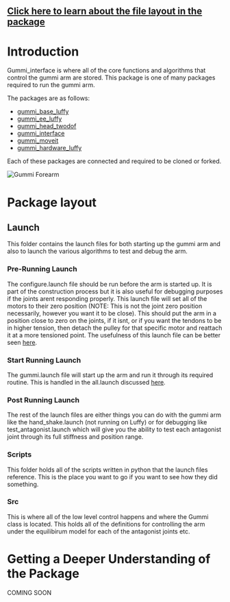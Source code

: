 <a href="#package layout">Click here to learn about the file layout in the package</a>
------

# Introduction
Gummi_interface is where all of the core functions and algorithms that control the gummi arm are stored. This package is one of many packages required to run the gummi arm.

The packages are as follows:
- [gummi_base_luffy](https://nortonkellyboxall.github.io/gummi_base_luffy/)
- [gummi_ee_luffy](https://nortonkellyboxall.github.io/gummi_ee_luffy/)
- [gummi_head_twodof](https://nortonkellyboxall.github.io/gummi_head_twodof/)
- [gummi_interface](https://nortonkellyboxall.github.io/gummi_interface/)
- [gummi_moveit](https://github.com/nortonkellyboxall/gummi_moveit)
- [gummi_hardware_luffy](https://nortonkellyboxall.github.io/gummi_hardware_luffy/)

Each of these packages are connected and required to be cloned or forked.

<img src="images/Gummi_Forearm.png" alt="Gummi Forearm"/>

<a id = "package layout"> Package layout </a>
======

## Launch
This folder contains the launch files for both starting up the gummi arm and also to launch the various algorithms to test and debug the arm. 

### Pre-Running Launch 
The configure.launch file should be run before the arm is started up. It is part of the construction process but it is also useful for debugging purposes if the joints arent responding properly. This launch file will set all of the motors to their zero position (NOTE: This is not the joint zero position necessarily, however you want it to be close). This should put the arm in a position close to zero on the joints, if it isnt, or if you want the tendons to be in higher tension, then detach the pulley for that specific motor and reattach it at a more tensioned point. The usefulness of this launch file can be better seen [here](https://github.com/mstoelen/GummiArm/wiki/Mount-agonist-antagonist-tendon-pulleys).

### Start Running Launch
The gummi.launch file will start up the arm and run it through its required routine. This is handled in the all.launch discussed [here](https://nortonkellyboxall.github.io/gummi_base_luffy/#startup).

### Post Running Launch
The rest of the launch files are either things you can do with the gummi arm like the hand_shake.launch (not running on Luffy) or for debugging like test_antagonist.launch which will give you the ability to test each antagonist joint through its full stiffness and position range.

### Scripts
This folder holds all of the scripts written in python that the launch files reference. This is the place you want to go if you want to see how they did something.

### Src
This is where all of the low level control happens and where the Gummi class is located. This holds all of the definitions for controlling the arm under the equilibirum model for each of the antagonist joints etc.

# Getting a Deeper Understanding of the Package
COMING SOON 


